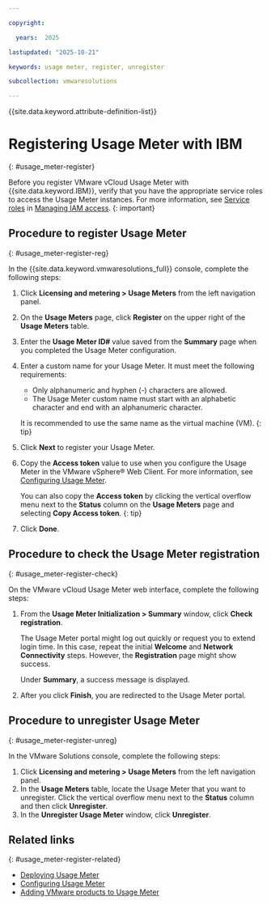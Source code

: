 ```yaml
---

copyright:

  years:  2025

lastupdated: "2025-10-21"

keywords: usage meter, register, unregister

subcollection: vmwaresolutions

---
```


{{site.data.keyword.attribute-definition-list}}

# Registering Usage Meter with IBM
{: #usage_meter-register}



Before you register VMware vCloud Usage Meter with {{site.data.keyword.IBM}}, verify that you have the appropriate service roles to access the Usage Meter instances. For more information, see [Service roles](/docs/vmware-service?topic=vmware-service-vmaas-iam&interface=ui#iamrolesservice) in [Managing IAM access](/docs/vmware-service?topic=vmware-service-vmaas-iam&interface=ui).
{: important}

## Procedure to register Usage Meter
{: #usage_meter-register-reg}

In the {{site.data.keyword.vmwaresolutions_full}} console, complete the following steps:

1. Click **Licensing and metering > Usage Meters** from the left navigation panel.
2. On the **Usage Meters** page, click **Register** on the upper right of the **Usage Meters** table.
3. Enter the **Usage Meter ID#** value saved from the **Summary** page when you completed the Usage Meter configuration.
4. Enter a custom name for your Usage Meter. It must meet the following requirements:
   * Only alphanumeric and hyphen (-) characters are allowed.
   * The Usage Meter custom name must start with an alphabetic character and end with an alphanumeric character.

   It is recommended to use the same name as the virtual machine (VM).
   {: tip}

5. Click **Next** to register your Usage Meter.
6. Copy the **Access token** value to use when you configure the Usage Meter in the VMware vSphere® Web Client. For more information, see [Configuring Usage Meter](/docs/vmwaresolutions?topic=vmwaresolutions-usage_meter-config).

   You can also copy the **Access token** by clicking the vertical overflow menu next to the **Status** column on the **Usage Meters** page and selecting **Copy Access token**.
   {: tip}

7. Click **Done**.

## Procedure to check the Usage Meter registration
{: #usage_meter-register-check}

On the VMware vCloud Usage Meter web interface, complete the following steps:

1. From the **Usage Meter Initialization > Summary** window, click **Check registration**.

   The Usage Meter portal might log out quickly or request you to extend login time. In this case, repeat the initial **Welcome** and **Network Connectivity** steps. However, the **Registration** page might show success.

   Under **Summary**, a success message is displayed.

2. After you click **Finish**, you are redirected to the Usage Meter portal.

## Procedure to unregister Usage Meter
{: #usage_meter-register-unreg}

In the VMware Solutions console, complete the following steps:

1. Click **Licensing and metering > Usage Meters** from the left navigation panel.
2. In the **Usage Meters** table, locate the Usage Meter that you want to unregister. Click the vertical overflow menu next to the **Status** column and then click **Unregister**.
3. In the **Unregister Usage Meter** window, click **Unregister**.

## Related links
{: #usage_meter-register-related}

* [Deploying Usage Meter](/docs/vmwaresolutions?topic=vmwaresolutions-usage_meter-deploy)
* [Configuring Usage Meter](/docs/vmwaresolutions?topic=vmwaresolutions-usage_meter-config)
* [Adding VMware products to Usage Meter](/docs/vmwaresolutions?topic=vmwaresolutions-usage_meter-add)
